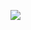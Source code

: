<a href="https://twitter.com/biktoz" target="_blank"><img src="https://img.shields.io/twitter/follow/biktoz?label=%40biktoz&style=for-the-badge" /></a>
